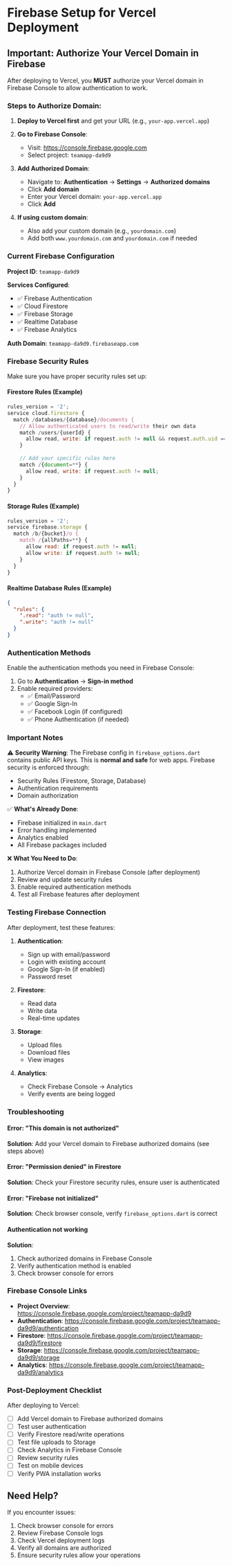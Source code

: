 # Firebase Setup for Vercel Deployment

## Important: Authorize Your Vercel Domain in Firebase

After deploying to Vercel, you **MUST** authorize your Vercel domain in Firebase Console to allow authentication to work.

### Steps to Authorize Domain:

1. **Deploy to Vercel first** and get your URL (e.g., `your-app.vercel.app`)

2. **Go to Firebase Console**:
   - Visit: https://console.firebase.google.com
   - Select project: `teamapp-da9d9`

3. **Add Authorized Domain**:
   - Navigate to: **Authentication** → **Settings** → **Authorized domains**
   - Click **Add domain**
   - Enter your Vercel domain: `your-app.vercel.app`
   - Click **Add**

4. **If using custom domain**:
   - Also add your custom domain (e.g., `yourdomain.com`)
   - Add both `www.yourdomain.com` and `yourdomain.com` if needed

### Current Firebase Configuration

**Project ID**: `teamapp-da9d9`

**Services Configured**:
- ✅ Firebase Authentication
- ✅ Cloud Firestore
- ✅ Firebase Storage
- ✅ Realtime Database
- ✅ Firebase Analytics

**Auth Domain**: `teamapp-da9d9.firebaseapp.com`

### Firebase Security Rules

Make sure you have proper security rules set up:

#### Firestore Rules (Example)
```javascript
rules_version = '2';
service cloud.firestore {
  match /databases/{database}/documents {
    // Allow authenticated users to read/write their own data
    match /users/{userId} {
      allow read, write: if request.auth != null && request.auth.uid == userId;
    }
    
    // Add your specific rules here
    match /{document=**} {
      allow read, write: if request.auth != null;
    }
  }
}
```

#### Storage Rules (Example)
```javascript
rules_version = '2';
service firebase.storage {
  match /b/{bucket}/o {
    match /{allPaths=**} {
      allow read: if request.auth != null;
      allow write: if request.auth != null;
    }
  }
}
```

#### Realtime Database Rules (Example)
```json
{
  "rules": {
    ".read": "auth != null",
    ".write": "auth != null"
  }
}
```

### Authentication Methods

Enable the authentication methods you need in Firebase Console:

1. Go to **Authentication** → **Sign-in method**
2. Enable required providers:
   - ✅ Email/Password
   - ✅ Google Sign-In
   - ✅ Facebook Login (if configured)
   - ✅ Phone Authentication (if needed)

### Important Notes

⚠️ **Security Warning**: The Firebase config in `firebase_options.dart` contains public API keys. This is **normal and safe** for web apps. Firebase security is enforced through:
- Security Rules (Firestore, Storage, Database)
- Authentication requirements
- Domain authorization

✅ **What's Already Done**:
- Firebase initialized in `main.dart`
- Error handling implemented
- Analytics enabled
- All Firebase packages included

❌ **What You Need to Do**:
1. Authorize Vercel domain in Firebase Console (after deployment)
2. Review and update security rules
3. Enable required authentication methods
4. Test all Firebase features after deployment

### Testing Firebase Connection

After deployment, test these features:

1. **Authentication**:
   - Sign up with email/password
   - Login with existing account
   - Google Sign-In (if enabled)
   - Password reset

2. **Firestore**:
   - Read data
   - Write data
   - Real-time updates

3. **Storage**:
   - Upload files
   - Download files
   - View images

4. **Analytics**:
   - Check Firebase Console → Analytics
   - Verify events are being logged

### Troubleshooting

#### Error: "This domain is not authorized"
**Solution**: Add your Vercel domain to Firebase authorized domains (see steps above)

#### Error: "Permission denied" in Firestore
**Solution**: Check your Firestore security rules, ensure user is authenticated

#### Error: "Firebase not initialized"
**Solution**: Check browser console, verify `firebase_options.dart` is correct

#### Authentication not working
**Solution**: 
1. Check authorized domains in Firebase Console
2. Verify authentication method is enabled
3. Check browser console for errors

### Firebase Console Links

- **Project Overview**: https://console.firebase.google.com/project/teamapp-da9d9
- **Authentication**: https://console.firebase.google.com/project/teamapp-da9d9/authentication
- **Firestore**: https://console.firebase.google.com/project/teamapp-da9d9/firestore
- **Storage**: https://console.firebase.google.com/project/teamapp-da9d9/storage
- **Analytics**: https://console.firebase.google.com/project/teamapp-da9d9/analytics

### Post-Deployment Checklist

After deploying to Vercel:

- [ ] Add Vercel domain to Firebase authorized domains
- [ ] Test user authentication
- [ ] Verify Firestore read/write operations
- [ ] Test file uploads to Storage
- [ ] Check Analytics in Firebase Console
- [ ] Review security rules
- [ ] Test on mobile devices
- [ ] Verify PWA installation works

## Need Help?

If you encounter issues:
1. Check browser console for errors
2. Review Firebase Console logs
3. Check Vercel deployment logs
4. Verify all domains are authorized
5. Ensure security rules allow your operations
